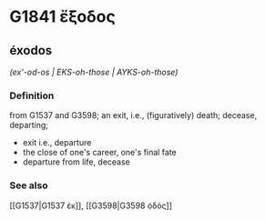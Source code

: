 # G1841 ἔξοδος

## éxodos

_(ex'-od-os | EKS-oh-those | AYKS-oh-those)_

### Definition

from G1537 and G3598; an exit, i.e., (figuratively) death; decease, departing; 

- exit i.e., departure
- the close of one's career, one's final fate
- departure from life, decease

### See also

[[G1537|G1537 ἐκ]], [[G3598|G3598 ὁδός]]

